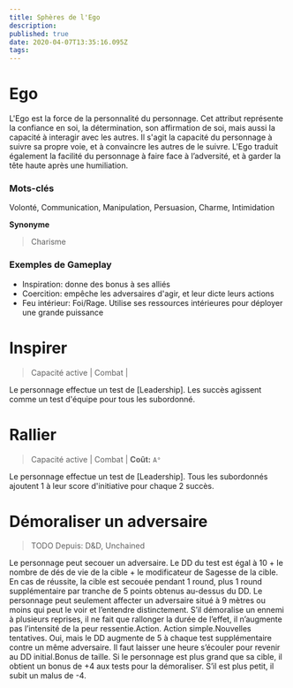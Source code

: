 ```yaml
---
title: Sphères de l'Ego
description: 
published: true
date: 2020-04-07T13:35:16.095Z
tags: 
---
```


# Ego

L'Ego est la force de la personnalité du personnage. Cet attribut représente la confiance en soi, la détermination, son affirmation de soi, mais aussi la capacité à interagir avec les autres. Il s'agit la capacité du personnage à suivre sa propre voie, et à convaincre les autres de le suivre. L'Ego traduit également la facilité du personnage à faire face à l’adversité, et à garder la tête haute après une humiliation.

### Mots-clés

Volonté, Communication, Manipulation, Persuasion, Charme, Intimidation

**Synonyme**
> Charisme

### Exemples de Gameplay

* Inspiration: donne des bonus à ses alliés
* Coercition: empêche les adversaires d'agir, et leur dicte leurs actions
* Feu intérieur: Foi/Rage. Utilise ses ressources intérieures pour déployer une grande puissance

# Inspirer

> Capacité active | Combat |

Le personnage effectue un test de [Leadership]. Les succès agissent comme un test d'équipe pour tous les subordonné.

# Rallier

> Capacité active | Combat |
> **Coût:** `A°`

Le personnage effectue un test de [Leadership]. Tous les subordonnés ajoutent 1 à leur score d'initiative pour chaque 2 succès.

# Démoraliser un adversaire

> TODO
> Depuis: D&D, Unchained 

Le personnage peut secouer un adversaire. Le DD du test est égal à 10 + le nombre de dés de vie de la cible + le modificateur de Sagesse de la cible. En cas de réussite, la cible est secouée pendant 1 round, plus 1 round supplémentaire par tranche de 5 points obtenus au-dessus du DD. Le personnage peut seulement affecter un adversaire situé à 9 mètres ou moins qui peut le voir et l’entendre distinctement. S’il démoralise un ennemi à plusieurs reprises, il ne fait que rallonger la durée de l’effet, il n’augmente pas l’intensité de la peur ressentie.Action. Action simple.Nouvelles tentatives. Oui, mais le DD augmente de 5 à chaque test supplémentaire contre un même adversaire. Il faut laisser une heure s’écouler pour revenir au DD initial.Bonus de taille. Si le personnage est plus grand que sa cible, il obtient un bonus de +4 aux tests pour la démoraliser. S’il est plus petit, il subit un malus de -4.